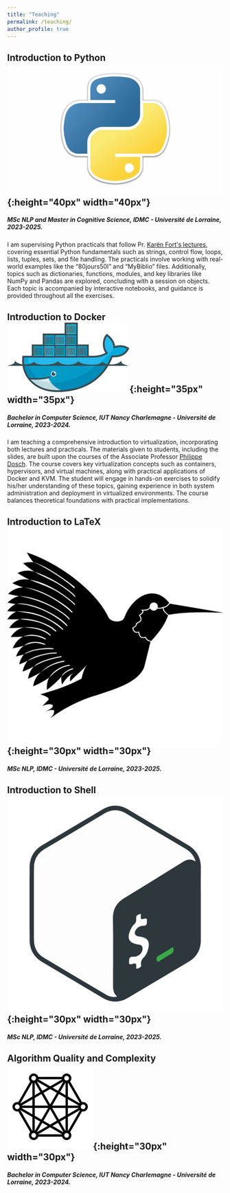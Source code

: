 ```yaml
---
title: "Teaching"
permalink: /teaching/
author_profile: true
---
```


## Introduction to Python ![emoji](/images/python-logo.jpeg){:height="40px" width="40px"}

##### MSc NLP and Master in Cognitive Science, IDMC - Université de Lorraine, 2023-2025.

I am supervising Python practicals that follow Pr. [Karën Fort's lectures](https://members.loria.fr/KFort/idmc-nancy-from-2024/), covering essential Python fundamentals such as strings, control flow, loops, lists, tuples, sets, and file handling. The practicals involve working with real-world examples like the “80jours50l” and “MyBiblio” files. Additionally, topics such as dictionaries, functions, modules, and key libraries like NumPy and Pandas are explored, concluding with a session on objects. Each topic is accompanied by interactive notebooks, and guidance is provided throughout all the exercises.

<!-- 🚀 [Recap/Reinforcement in python](python/) 💪 -->

## Introduction to Docker ![emoji](/images/docker-logo.png){:height="35px" width="35px"}

##### Bachelor in Computer Science, IUT Nancy Charlemagne - Université de Lorraine, 2023-2024.

I am teaching a comprehensive introduction to virtualization, incorporating both lectures and practicals. The materials given to students, including the slides, are built upon the courses of the Associate Professor [Philippe Dosch](https://scholar.google.fr/citations?hl=fr&user=fYCvan0AAAAJ&view_op=list_works&sortby=pubdate). The course covers key virtualization concepts such as containers, hypervisors, and virtual machines, along with practical applications of Docker and KVM. The student will engage in hands-on exercises to solidify his/her understanding of these topics, gaining experience in both system administration and deployment in virtualized environments. The course balances theoretical foundations with practical implementations. 



## Introduction to LaTeX ![emoji](/images/latex-logo.png){:height="30px" width="30px"}
##### MSc NLP, IDMC - Université de Lorraine, 2023-2025.

## Introduction to Shell ![emoji](/images/shell-logo.png){:height="30px" width="30px"}
##### MSc NLP, IDMC - Université de Lorraine, 2023-2025.

## Algorithm Quality and Complexity ![emoji](/images/automaton.png){:height="30px" width="30px"}
##### Bachelor in Computer Science, IUT Nancy Charlemagne - Université de Lorraine, 2023-2024.
